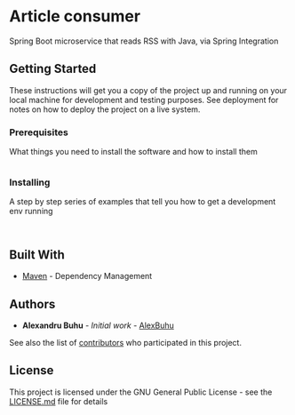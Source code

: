 # Article consumer

Spring Boot microservice that reads RSS with Java, via Spring Integration

## Getting Started

These instructions will get you a copy of the project up and running on your local machine for development and testing purposes. See deployment for notes on how to deploy the project on a live system.

### Prerequisites

What things you need to install the software and how to install them

```

```

### Installing

A step by step series of examples that tell you how to get a development env running


```

```

```

```

## Built With

* [Maven](https://maven.apache.org/) - Dependency Management

## Authors

* **Alexandru Buhu** - *Initial work* - [AlexBuhu](https://github.com/alex-buhu)

See also the list of [contributors](https://github.com/shara-nam/java/graphs/contributors) who participated in this project.

## License

This project is licensed under the GNU General Public License - see the [LICENSE.md](LICENSE.md) file for details